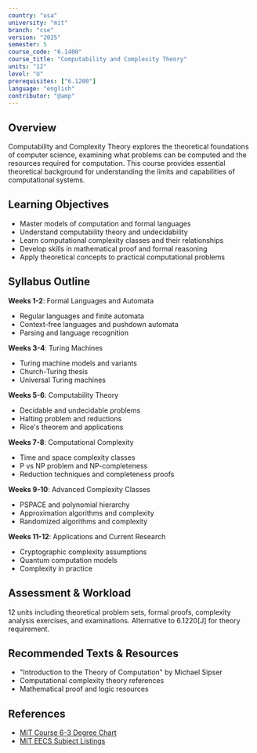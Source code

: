 ```yaml
---
country: "usa"
university: "mit"
branch: "cse"
version: "2025"
semester: 5
course_code: "6.1400"
course_title: "Computability and Complexity Theory"
units: "12"
level: "U"
prerequisites: ["6.1200"]
language: "english"
contributor: "@amp"
---
```


## Overview

Computability and Complexity Theory explores the theoretical foundations of computer science, examining what problems can be computed and the resources required for computation. This course provides essential theoretical background for understanding the limits and capabilities of computational systems.

## Learning Objectives

- Master models of computation and formal languages
- Understand computability theory and undecidability
- Learn computational complexity classes and their relationships
- Develop skills in mathematical proof and formal reasoning
- Apply theoretical concepts to practical computational problems

## Syllabus Outline

**Weeks 1-2**: Formal Languages and Automata
- Regular languages and finite automata
- Context-free languages and pushdown automata
- Parsing and language recognition

**Weeks 3-4**: Turing Machines
- Turing machine models and variants
- Church-Turing thesis
- Universal Turing machines

**Weeks 5-6**: Computability Theory
- Decidable and undecidable problems
- Halting problem and reductions
- Rice's theorem and applications

**Weeks 7-8**: Computational Complexity
- Time and space complexity classes
- P vs NP problem and NP-completeness
- Reduction techniques and completeness proofs

**Weeks 9-10**: Advanced Complexity Classes
- PSPACE and polynomial hierarchy
- Approximation algorithms and complexity
- Randomized algorithms and complexity

**Weeks 11-12**: Applications and Current Research
- Cryptographic complexity assumptions
- Quantum computation models
- Complexity in practice

## Assessment & Workload

12 units including theoretical problem sets, formal proofs, complexity analysis exercises, and examinations. Alternative to 6.1220[J] for theory requirement.

## Recommended Texts & Resources

- "Introduction to the Theory of Computation" by Michael Sipser
- Computational complexity theory references
- Mathematical proof and logic resources

## References

- [MIT Course 6-3 Degree Chart](https://catalog.mit.edu/degree-charts/computer-science-engineering-course-6-3/)
- [MIT EECS Subject Listings](https://catalog.mit.edu/subjects/6/)
